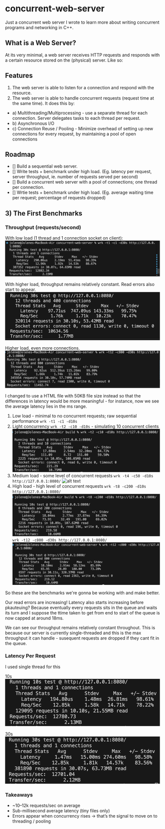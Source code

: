 # concurrent-web-server

Just a concurrent web server I wrote to learn more about writing concurrent programs and networking in C++.

## What is a Web Server?

At its very minimal, a web server receives HTTP requests and responds with a certain resource stored on the (physical) server. Like so:

## Features

1. The web server is able to listen for a connection and respond with the resource.
2. The web server is able to handle concurrent requests (request time at the same time). It does this by:

- a) Multithreading/Multiprocessing - use a separate thread for each connection. Server delegates tasks to each thread per request.
- b) Asynchronous I/O
- c) Connection Reuse / Pooling - Minimize overhead of setting up new connections for every request, by maintaining a pool of open connections

## Roadmap

- [] Build a sequential web server.
- [] Write tests + benchmark under high load. (Eg. latency per request, server throughput, ie. number of requests served per second)
- [] Build a concurrent web server with a pool of connections; one thread per connection.
- [] Wrtie tests + benchmark under high load. (Eg. average waiting time per request; percentage of requests dropped)

## 3) The First Benchmarks

### Throughput (requests/second)

With low load (1 thread and 1 connection socket on client):
![alt text](screenshots/image-1.png)

With higher load, throughput remains relatively constant. Read errors also start to appear.
![alt text](screenshots/image-2.png)

Higher load, even more connections.
![alt text](screenshots/image-3.png)

I changed to use a HTML file with 50KB file size instead so that the differences in latency would be more meaningful - for instance, now we see the average latency lies in the ms range.

1. Low load - minimal to no concurrent requests; raw sequential performance
   `wrk -t1 -c1 -d10s`
2. Light concurrency
   `wrk -t2 -c10 -d10s` - simulating 10 concurrent clients
   ![alt text](screenshots/image-8.png)
3. Medium load - some level of concurrent requests
   `wrk -t4 -c50 -d10s http://127.0.0.1:8080/`
   ![alt text](screnshots/image-7.png)
4. High load - high level of concurrent requests
   `wrk -t8 -c200 -d10s http://127.0.0.1:8080/`
   ![alt text](screenshots/image-9.png)
   `wrk -t12 -c800 -d30s http://127.0.0.1:8080/`
   ![alt text](screenshots/image-10.png)

So these are the benchmarks we're gonna be working with and make better.

Our read errors are increasing! Latency also starts increasing before pkauteuing? Because eventually every requests sits in the queue and waits its turn and I suppose the ttime taken to get from end to start of the queue is now capped at around 18ms.

We can see our throughput remains relatively constant throughout. This is because our server is currently single-threaded and this is the max throughput it can handle - susequent requests are dropped if they cant fit in the queue.

### Latency Per Request

I used single thread for this

10s
![alt text](screenshots/image-4.png)

30s
![alt text](screenshots/image-5.png)

### Takeaways

- ~10–12k requests/sec on average
- Sub-millisecond average latency (tiny files only)
- Errors appear when concurrency rises → that’s the signal to move on to threading / pooling
